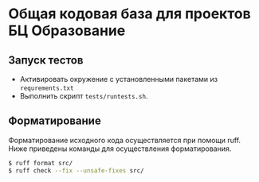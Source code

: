# Общая кодовая база для проектов БЦ Образование

## Запуск тестов
- Активировать окружение с установленными пакетами из ``requrements.txt``
- Выполнить скрипт ``tests/runtests.sh``.

## Форматирование

Форматирование исходного кода осуществляется при помощи ruff. Ниже приведены команды для осуществления форматирования.

```bash
$ ruff format src/
$ ruff check --fix --unsafe-fixes src/
